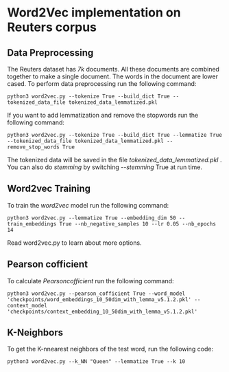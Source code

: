 # Word2Vec implementation on Reuters corpus
## Data Preprocessing
The Reuters dataset has *7k* documents. All these documents are combined together
to make a single document. The words in the document are lower cased. To perform data
preprocessing run the following command:
```
python3 word2vec.py --tokenize True --build_dict True --tokenized_data_file tokenized_data_lemmatized.pkl
```

If you want to add lemmatization and remove the stopwords run the following command:

```
python3 word2vec.py --tokenize True --build_dict True --lemmatize True --tokenized_data_file tokenized_data_lemmatized.pkl --remove_stop_words True
```
The tokenized data will be saved in the file *tokenized_data_lemmatized.pkl* .
You can also do *stemming* by switching *--stemming* True at run time.

## Word2vec Training
To train the *word2vec* model run the following command:
```
python3 word2vec.py --lemmatize True --embedding_dim 50 --train_embeddings True --nb_negative_samples 10 --lr 0.05 --nb_epochs 14
```
Read word2vec.py to learn about more options.

## Pearson cofficient

To calculate $Pearson cofficient$  run the following command:
```
python3 word2vec.py --pearson_cofficient True --word_model 'checkpoints/word_embeddings_10_50dim_with_lemma_v5.1.2.pkl' --context_model 'checkpoints/context_embedding_10_50dim_with_lemma_v5.1.2.pkl'
```

## K-Neighbors
To get the K-nnearest neighbors of the test word, run the following code:
```
python3 word2vec.py --k_NN "Queen" --lemmatize True --k 10
```

